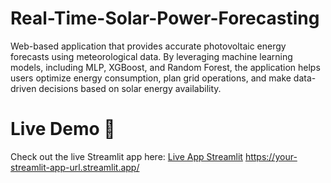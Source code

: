 # Real-Time-Solar-Power-Forecasting
Web-based application that provides accurate photovoltaic energy forecasts using meteorological data. By leveraging machine learning models, including MLP, XGBoost, and Random Forest, the application helps users optimize energy consumption, plan grid operations, and make data-driven decisions based on solar energy availability.

# Live Demo 🚀
Check out the live Streamlit app here: [Live App Streamlit](https://solar-forecasting.streamlit.app/) https://your-streamlit-app-url.streamlit.app/
